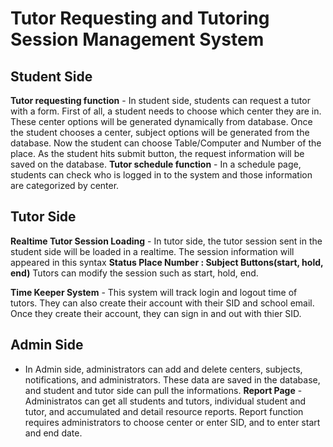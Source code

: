 # Tutor Requesting and Tutoring Session Management System
## Student Side
**Tutor requesting function** - In student side, students can request a tutor with a form. First of all, a student needs to choose which center they are in. These center options will be generated dynamically from database. Once the student chooses a center, subject options will be generated from the database. Now the student can choose Table/Computer and Number of the place. As the student hits submit button, the request information will be saved on the database. 
**Tutor schedule function** - In a schedule page, students can check who is logged in to the system and those information are categorized by center. 

## Tutor Side
**Realtime Tutor Session Loading** - In tutor side, the tutor session sent in the student side will be loaded in a realtime.
The session information will appeared in this syntax **Status Place Number : Subject Buttons(start, hold, end)**  Tutors can modify the session such as start, hold, end. 

**Time Keeper System** - This system will track login and logout time of tutors. They can also create their account with their SID and school email. Once they create their account, they can sign in and out with thier SID. 


## Admin Side
 - In Admin side, administrators can add and delete centers, subjects, notifications, and administrators. These data are saved in the database, and student and tutor side can pull the informations.
 **Report Page** - Administratos can get all students and tutors, individual student and tutor, and accumulated and detail resource reports. Report function requires administrators to choose center or enter SID, and to enter start and end date. 
